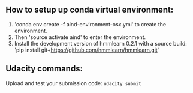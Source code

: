 ## How to setup up conda virtual environment:

1. 'conda env create -f aind-environment-osx.yml' to create the environment.
2. Then 'source activate aind' to enter the environment.
3. Install the development version of hmmlearn 0.2.1 with a source build: 'pip install git+https://github.com/hmmlearn/hmmlearn.git'

## Udacity commands:

Upload and test your submission code:
```udacity submit```
